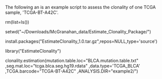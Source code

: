 The following an is an example script to assess the clonality of one TCGA sample, 'TCGA-BT-A42C'. 

rm(list=ls())

setwd("~/Downloads/McGranahan_data/Estimate_Clonality_Package/")

install.packages("EstimateClonality_1.0.tar.gz",repos=NULL,type='source')

library("EstimateClonality")

clonality.estimation(mutation.table.loc="BLCA.mutation.table.txt"
                     ,seg.mat.loc="tcga.blca.seg.hg19.rdata"
                     ,data.type='TCGA_BLCA'
                     ,TCGA.barcode="TCGA-BT-A42C"
                     ,ANALYSIS.DIR="example2/")